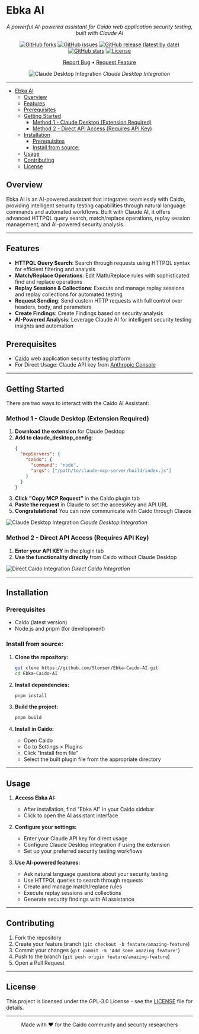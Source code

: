# Ebka AI

<div align="center">

_A powerful AI-powered assistant for Caido web application security testing, built with Claude AI_

[![GitHub forks](https://img.shields.io/github/forks/Slonser/Ebka-Caido-AI?style=social)](https://github.com/Slonser/Ebka-Caido-AI/network/members)
[![GitHub issues](https://img.shields.io/github/issues/Slonser/Ebka-Caido-AI)](https://github.com/Slonser/Ebka-Caido-AI/issues)
[![GitHub release (latest by date)](https://img.shields.io/github/v/release/Slonser/Ebka-Caido-AI)](https://github.com/Slonser/Ebka-Caido-AI/releases)
[![GitHub stars](https://img.shields.io/github/stars/Slonser/Ebka-Caido-AI?style=social)](https://github.com/Slonser/Ebka-Caido-AI/stargazers)
[![License](https://img.shields.io/github/license/Slonser/Ebka-Caido-AI?branch=main)](https://github.com/Slonser/Ebka-Caido-AI/blob/main/LICENSE)

[Report Bug](https://github.com/Slonser/Ebka-Caido-AI/issues) •
[Request Feature](https://github.com/Slonser/Ebka-Caido-AI/issues)

![Claude Desktop Integration](./static/claude-desktop.jpg)
*Claude Desktop Integration*

</div>

---

- [Ebka AI](#ebka-ai)
  - [Overview](#overview)
  - [Features](#features)
  - [Prerequisites](#prerequisites)
  - [Getting Started](#getting-started)
    - [Method 1 - Claude Desktop (Extension Required)](#method-1---claude-desktop-extension-required)
    - [Method 2 - Direct API Access (Requires API Key)](#method-2---direct-api-access-requires-api-key)
  - [Installation](#installation)
    - [Prerequisites](#prerequisites-1)
    - [Install from source:](#install-from-source)
  - [Usage](#usage)
  - [Contributing](#contributing)
  - [License](#license)

## Overview

Ebka AI is an AI-powered assistant that integrates seamlessly with Caido, providing intelligent security testing capabilities through natural language commands and automated workflows. Built with Claude AI, it offers advanced HTTPQL query search, match/replace operations, replay session management, and AI-powered security analysis.

---

## Features

- **HTTPQL Query Search**: Search through requests using HTTPQL syntax for efficient filtering and analysis
- **Match/Replace Operations**: Edit Math/Replace rules with sophisticated find and replace operations
- **Replay Sessions & Collections**: Execute and manage replay sessions and replay collections for automated testing
- **Request Sending**: Send custom HTTP requests with full control over headers, body, and parameters
- **Create Findings**: Create Findings based on security analysis
- **AI-Powered Analysis**: Leverage Claude AI for intelligent security testing insights and automation

## Prerequisites

- [Caido](https://caido.io/) web application security testing platform
- For Direct Usage: Claude API key from [Anthropic Console](https://console.anthropic.com/settings/keys)

---

## Getting Started

There are two ways to interact with the Caido AI Assistant:

### Method 1 - Claude Desktop (Extension Required)

1. **Download the extension** for Claude Desktop
2. **Add to claude_desktop_config**:
   ```json
   {
     "mcpServers": {
       "caido": {
         "command": "node",
         "args": ["/path/to/claude-mcp-server/build/index.js"]
       }
     }
   }
   ```
3. **Click "Copy MCP Request"** in the Caido plugin tab
4. **Paste the request** in Claude to set the accessKey and API URL
5. **Congratulations!** You can now communicate with Caido through Claude

![Claude Desktop Integration](./static/claude-desktop.jpg)
*Claude Desktop Integration*

### Method 2 - Direct API Access (Requires API Key)

1. **Enter your API KEY** in the plugin tab
2. **Use the functionality directly** from Caido without Claude Desktop

![Direct Caido Integration](./static/claude-caido.png)
*Direct Caido Integration*

---

## Installation

### Prerequisites

- Caido (latest version)
- Node.js and pnpm (for development)

### Install from source:

1. **Clone the repository:**
   ```bash
   git clone https://github.com/Slonser/Ebka-Caido-AI.git
   cd Ebka-Caido-AI
   ```

2. **Install dependencies:**
   ```bash
   pnpm install
   ```

3. **Build the project:**
   ```bash
   pnpm build
   ```

4. **Install in Caido:**
   - Open Caido
   - Go to Settings > Plugins
   - Click "Install from file"
   - Select the built plugin file from the appropriate directory

---

## Usage

1. **Access Ebka AI:**
   - After installation, find "Ebka AI" in your Caido sidebar
   - Click to open the AI assistant interface

2. **Configure your settings:**
   - Enter your Claude API key for direct usage
   - Configure Claude Desktop integration if using the extension
   - Set up your preferred security testing workflows

3. **Use AI-powered features:**
   - Ask natural language questions about your security testing
   - Use HTTPQL queries to search through requests
   - Create and manage match/replace rules
   - Execute replay sessions and collections
   - Generate security findings with AI assistance

---

## Contributing

1. Fork the repository
2. Create your feature branch (`git checkout -b feature/amazing-feature`)
3. Commit your changes (`git commit -m 'Add some amazing feature'`)
4. Push to the branch (`git push origin feature/amazing-feature`)
5. Open a Pull Request

---

## License

This project is licensed under the GPL-3.0 License - see the [LICENSE](LICENSE) file for details.

---

<div align="center">
Made with ❤️ for the Caido community and security researchers
</div>


